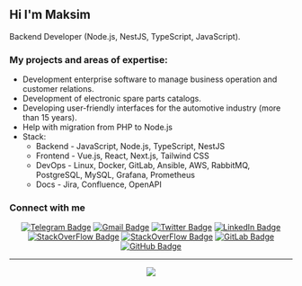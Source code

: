 ## Hi I'm Maksim

Backend Developer (Node.js, NestJS, TypeScript, JavaScript).

### My projects and areas of expertise:

* Development enterprise software to manage business operation and customer relations.
* Development of electronic spare parts catalogs.
* Developing user-friendly interfaces for the automotive industry (more than 15 years).
* Help with migration from PHP to Node.js
* Stack:
  * Backend - JavaScript, Node.js, TypeScript, NestJS
  * Frontend - Vue.js, React, Next.js, Tailwind CSS
  * DevOps - Linux, Docker, GitLab, Ansible, AWS, RabbitMQ, PostgreSQL, MySQL, Grafana, Prometheus
  * Docs - Jira, Confluence, OpenAPI

### Connect with me

<div align="center">

[![Telegram Badge](https://img.shields.io/badge/-Telegram-blue?style=flat&logo=Telegram&logoColor=white)](https://t.me/Maksim_Khitrov)
[![Gmail Badge](https://img.shields.io/badge/-Gmail-red?style=flat&logo=Gmail&logoColor=white)](mailto:khitrov.maks@gmail.com)
[![Twitter Badge](https://img.shields.io/badge/-Twitter-00acee?style=flat&logo=Twitter&logoColor=white)](https://twitter.com/KhitrovMaks)
[![LinkedIn Badge](https://img.shields.io/badge/-LinkedIn-0077B5?style=flat&logo=linkedin&logoColor=white)](https://www.linkedin.com/in/maksim-khitrov/)
[![StackOverFlow Badge](https://img.shields.io/badge/-stackoverflow-F28032?style=flat&logo=stackoverflow&logoColor=white)](https://stackoverflow.com/users/13474316/maksim-khitrov)
[![StackOverFlow Badge](https://img.shields.io/badge/-leetcode-F28032?style=flat&logo=leetcode)](https://leetcode.com/u/Maksim_Khitrov/)
[![GitLab Badge](https://img.shields.io/badge/-GitLab-330F63?style=flat&logo=gitlab&logoColor=white)](https://gitlab.com/khitrov.maks)
[![GitHub Badge](https://img.shields.io/badge/-GitHub-24292e?style=flat&logo=github&logoColor=white)](https://gitlab.com/khitrov.maks)

</div>

----

<div align="center">
<img src="https://komarev.com/ghpvc/?username=khitrovmaksim&style=flat-square" align="center" />
</div>
